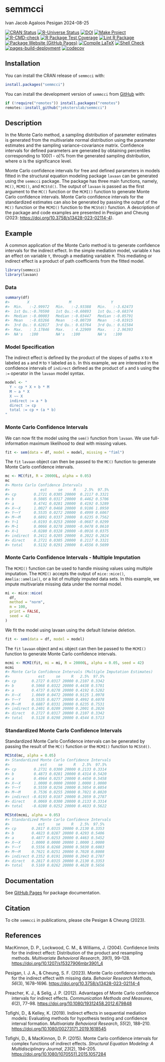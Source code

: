 semmcci
================
Ivan Jacob Agaloos Pesigan
2024-08-25

<!-- README.md is generated from .setup/readme/README.Rmd. Please edit that file -->

<!-- badges: start -->

[![CRAN
Status](https://www.r-pkg.org/badges/version/semmcci)](https://cran.r-project.org/package=semmcci)
[![R-Universe
Status](https://jeksterslab.r-universe.dev/badges/semmcci)](https://jeksterslab.r-universe.dev)
[![DOI](https://zenodo.org/badge/DOI/10.3758/s13428-023-02114-4.svg)](https://doi.org/10.3758/s13428-023-02114-4)
[![Make
Project](https://github.com/jeksterslab/semmcci/actions/workflows/make.yml/badge.svg)](https://github.com/jeksterslab/semmcci/actions/workflows/make.yml)
[![R-CMD-check](https://github.com/jeksterslab/semmcci/actions/workflows/check-full.yml/badge.svg)](https://github.com/jeksterslab/semmcci/actions/workflows/check-full.yml)
[![R Package Test
Coverage](https://github.com/jeksterslab/semmcci/actions/workflows/test-coverage.yml/badge.svg)](https://github.com/jeksterslab/semmcci/actions/workflows/test-coverage.yml)
[![Lint R
Package](https://github.com/jeksterslab/semmcci/actions/workflows/lint.yml/badge.svg)](https://github.com/jeksterslab/semmcci/actions/workflows/lint.yml)
[![Package Website (GitHub
Pages)](https://github.com/jeksterslab/semmcci/actions/workflows/pkgdown-gh-pages.yml/badge.svg)](https://github.com/jeksterslab/semmcci/actions/workflows/pkgdown-gh-pages.yml)
[![Compile
LaTeX](https://github.com/jeksterslab/semmcci/actions/workflows/latex.yml/badge.svg)](https://github.com/jeksterslab/semmcci/actions/workflows/latex.yml)
[![Shell
Check](https://github.com/jeksterslab/semmcci/actions/workflows/shellcheck.yml/badge.svg)](https://github.com/jeksterslab/semmcci/actions/workflows/shellcheck.yml)
[![pages-build-deployment](https://github.com/jeksterslab/semmcci/actions/workflows/pages/pages-build-deployment/badge.svg)](https://github.com/jeksterslab/semmcci/actions/workflows/pages/pages-build-deployment)
[![codecov](https://codecov.io/gh/jeksterslab/semmcci/branch/main/graph/badge.svg?token=KVLUET3DJ6)](https://codecov.io/gh/jeksterslab/semmcci)
<!-- badges: end -->

## Installation

You can install the CRAN release of `semmcci` with:

``` r
install.packages("semmcci")
```

You can install the development version of `semmcci` from
[GitHub](https://github.com/jeksterslab/semmcci) with:

``` r
if (!require("remotes")) install.packages("remotes")
remotes::install_github("jeksterslab/semmcci")
```

## Description

In the Monte Carlo method, a sampling distribution of parameter
estimates is generated from the multivariate normal distribution using
the parameter estimates and the sampling variance-covariance matrix.
Confidence intervals for defined parameters are generated by obtaining
percentiles corresponding to 100(1 - α)% from the generated sampling
distribution, where α is the significance level.

Monte Carlo confidence intervals for free and defined parameters in
models fitted in the structural equation modeling package `lavaan` can
be generated using the `semmcci` package. The package has three main
functions, namely, `MC()`, `MCMI()`, and `MCStd()`. The output of
`lavaan` is passed as the first argument to the `MC()` function or the
`MCMI()` function to generate Monte Carlo confidence intervals. Monte
Carlo confidence intervals for the standardized estimates can also be
generated by passing the output of the `MC()` function or the `MCMI()`
function to the `MCStd()` function. A description of the package and
code examples are presented in Pesigan and Cheung (2023:
<https://doi.org/10.3758/s13428-023-02114-4>).

## Example

A common application of the Monte Carlo method is to generate confidence
intervals for the indirect effect. In the simple mediation model,
variable `X` has an effect on variable `Y`, through a mediating variable
`M`. This mediating or indirect effect is a product of path coefficients
from the fitted model.

``` r
library(semmcci)
library(lavaan)
```

### Data

``` r
summary(df)
#>        X                  M                  Y           
#>  Min.   :-2.99972   Min.   :-2.93388   Min.   :-3.62473  
#>  1st Qu.:-0.70590   1st Qu.:-0.60893   1st Qu.:-0.68374  
#>  Median :-0.00003   Median :-0.03447   Median :-0.05791  
#>  Mean   :-0.03266   Mean   :-0.00739   Mean   :-0.01915  
#>  3rd Qu.: 0.62817   3rd Qu.: 0.63764   3rd Qu.: 0.61584  
#>  Max.   : 3.17846   Max.   : 4.22909   Max.   : 2.96393  
#>  NA's   :100        NA's   :100        NA's   :100
```

### Model Specification

The indirect effect is defined by the product of the slopes of paths `X`
to `M` labeled as `a` and `M` to `Y` labeled as `b`. In this example, we
are interested in the confidence intervals of `indirect` defined as the
product of `a` and `b` using the `:=` operator in the `lavaan` model
syntax.

``` r
model <- "
  Y ~ cp * X + b * M
  M ~ a * X
  X ~~ X
  indirect := a * b
  direct := cp
  total := cp + (a * b)
"
```

### Monte Carlo Confidence Intervals

We can now fit the model using the `sem()` function from `lavaan`. We
use full-information maximum likelihood to deal with missing values.

``` r
fit <- sem(data = df, model = model, missing = "fiml")
```

The `fit` `lavaan` object can then be passed to the `MC()` function to
generate Monte Carlo confidence intervals.

``` r
mc <- MC(fit, R = 20000L, alpha = 0.05)
mc
#> Monte Carlo Confidence Intervals
#>              est     se     R    2.5%  97.5%
#> cp        0.2721 0.0305 20000  0.2117 0.3321
#> b         0.5085 0.0317 20000  0.4462 0.5706
#> a         0.4741 0.0281 20000  0.4192 0.5289
#> X~~X      1.0027 0.0468 20000  0.9106 1.0950
#> Y~~Y      0.5535 0.0272 20000  0.4999 0.6067
#> M~~M      0.6891 0.0337 20000  0.6235 0.7562
#> Y~1      -0.0193 0.0253 20000 -0.0687 0.0299
#> M~1       0.0066 0.0278 20000 -0.0478 0.0610
#> X~1      -0.0280 0.0328 20000 -0.0916 0.0375
#> indirect  0.2411 0.0205 20000  0.2022 0.2824
#> direct    0.2721 0.0305 20000  0.2117 0.3321
#> total     0.5132 0.0291 20000  0.4556 0.5699
```

### Monte Carlo Confidence Intervals - Multiple Imputation

The `MCMI()` function can be used to handle missing values using
multiple imputation. The `MCMI()` accepts the output of `mice::mice()`,
`Amelia::amelia()`, or a list of multiply imputed data sets. In this
example, we impute multivariate missing data under the normal model.

``` r
mi <- mice::mice(
  df,
  method = "norm",
  m = 100,
  print = FALSE,
  seed = 42
)
```

We fit the model using lavaan using the default listwise deletion.

``` r
fit <- sem(data = df, model = model)
```

The `fit` `lavaan` object and `mi` object can then be passed to the
`MCMI()` function to generate Monte Carlo confidence intervals.

``` r
mcmi <- MCMI(fit, mi = mi, R = 20000L, alpha = 0.05, seed = 42)
mcmi
#> Monte Carlo Confidence Intervals (Multiple Imputation Estimates)
#>             est     se     R   2.5%  97.5%
#> cp       0.2727 0.0317 20000 0.2107 0.3342
#> b        0.5068 0.0322 20000 0.4438 0.5701
#> a        0.4737 0.0278 20000 0.4192 0.5282
#> X~~X     1.0049 0.0472 20000 0.9125 1.0978
#> Y~~Y     0.5535 0.0277 20000 0.4992 0.6078
#> M~~M     0.6887 0.0331 20000 0.6235 0.7531
#> indirect 0.2401 0.0209 20000 0.2001 0.2826
#> direct   0.2727 0.0317 20000 0.2107 0.3342
#> total    0.5128 0.0298 20000 0.4544 0.5713
```

### Standardized Monte Carlo Confidence Intervals

Standardized Monte Carlo Confidence intervals can be generated by
passing the result of the `MC()` function or the `MCMI()` function to
`MCStd()`.

``` r
MCStd(mc, alpha = 0.05)
#> Standardized Monte Carlo Confidence Intervals
#>              est     se     R   2.5%  97.5%
#> cp        0.2731 0.0300 20000 0.2133 0.3314
#> b         0.4873 0.0281 20000 0.4314 0.5420
#> a         0.4964 0.0257 20000 0.4450 0.5458
#> X~~X      1.0000 0.0000 20000 1.0000 1.0000
#> Y~~Y      0.5559 0.0256 20000 0.5054 0.6054
#> M~~M      0.7536 0.0255 20000 0.7021 0.8020
#> indirect -0.0193 0.0187 20000 0.2059 0.2787
#> direct    0.0069 0.0300 20000 0.2133 0.3314
#> total    -0.0280 0.0252 20000 0.4633 0.5622
```

``` r
MCStd(mcmi, alpha = 0.05)
#> Standardized Monte Carlo Confidence Intervals
#>             est     se     R   2.5%  97.5%
#> cp       0.2817 0.0315 20000 0.2130 0.3353
#> b        0.4823 0.0287 20000 0.4293 0.5406
#> a        0.4877 0.0253 20000 0.4463 0.5452
#> X~~X     1.0000 0.0000 20000 1.0000 1.0000
#> Y~~Y     0.5556 0.0268 20000 0.5030 0.6083
#> M~~M     0.7621 0.0251 20000 0.7028 0.8008
#> indirect 0.2352 0.0191 20000 0.2043 0.2787
#> direct   0.2817 0.0315 20000 0.2130 0.3353
#> total    0.5169 0.0262 20000 0.4628 0.5656
```

## Documentation

See [GitHub Pages](https://jeksterslab.github.io/semmcci/index.html) for
package documentation.

## Citation

To cite `semmcci` in publications, please cite Pesigan & Cheung (2023).

## References

<div id="refs" class="references csl-bib-body hanging-indent"
entry-spacing="0" line-spacing="2">

<div id="ref-MacKinnon-Lockwood-Williams-2004" class="csl-entry">

MacKinnon, D. P., Lockwood, C. M., & Williams, J. (2004). Confidence
limits for the indirect effect: Distribution of the product and
resampling methods. *Multivariate Behavioral Research*, *39*(1), 99–128.
<https://doi.org/10.1207/s15327906mbr3901_4>

</div>

<div id="ref-Pesigan-Cheung-2023" class="csl-entry">

Pesigan, I. J. A., & Cheung, S. F. (2023). Monte Carlo confidence
intervals for the indirect effect with missing data. *Behavior Research
Methods*, *56*(3), 1678–1696.
<https://doi.org/10.3758/s13428-023-02114-4>

</div>

<div id="ref-Preacher-Selig-2012" class="csl-entry">

Preacher, K. J., & Selig, J. P. (2012). Advantages of Monte Carlo
confidence intervals for indirect effects. *Communication Methods and
Measures*, *6*(2), 77–98. <https://doi.org/10.1080/19312458.2012.679848>

</div>

<div id="ref-Tofighi-Kelley-2019" class="csl-entry">

Tofighi, D., & Kelley, K. (2019). Indirect effects in sequential
mediation models: Evaluating methods for hypothesis testing and
confidence interval formation. *Multivariate Behavioral Research*,
*55*(2), 188–210. <https://doi.org/10.1080/00273171.2019.1618545>

</div>

<div id="ref-Tofighi-MacKinnon-2015" class="csl-entry">

Tofighi, D., & MacKinnon, D. P. (2015). Monte Carlo confidence intervals
for complex functions of indirect effects. *Structural Equation
Modeling: A Multidisciplinary Journal*, *23*(2), 194–205.
<https://doi.org/10.1080/10705511.2015.1057284>

</div>

</div>
